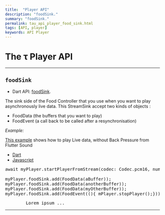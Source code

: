 ```yaml
---
title:  "Player API"
description: "foodSink."
summary: "foodSink."
permalink: tau_api_player_food_sink.html
tags: [API, player]
keywords: API Player
---
```

# The &tau; Player API

---------------------------------------------------------------------------------------------------------------------------------

## `foodSink`

- Dart API: [foodSink](pages/flutter-sound/api/player/FlutterSoundPlayer/foodSink.html).

The sink side of the Food Controller that you use when you want to play asynchronously live data.
This StreamSink accept two kinds of objects :
- FoodData (the buffers that you want to play)
- FoodEvent (a call back to be called after a resynchronisation)

*Example:*

[This example](../example/README.md#liveplaybackwithoutbackpressure) shows how to play Live data, without Back Pressure from Flutter Sound

<ul id="profileTabs" class="nav nav-tabs">
    <li class="active"><a href="#dart" data-toggle="tab">Dart</a></li>
    <li><a href="#javascript" data-toggle="tab">Javascript</a></li>
</ul>
<div class="tab-content">

<div role="tabpanel" class="tab-pane active" id="dart">

<pre>
await myPlayer.startPlayerFromStream(codec: Codec.pcm16, numChannels: 1, sampleRate: 48000);

myPlayer.foodSink.add(FoodData(aBuffer));
myPlayer.foodSink.add(FoodData(anotherBuffer));
myPlayer.foodSink.add(FoodData(myOtherBuffer));
myPlayer.foodSink.add(FoodEvent((){_mPlayer.stopPlayer();}));
</pre>

</div>

<div role="tabpanel" class="tab-pane" id="javascript">
<pre>
        Lorem ipsum ...
</pre>
</div>

</div>

---------------------------------------------------------------------------------------------------------------------------------
